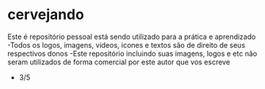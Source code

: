# cervejando
Este é repositório pessoal está sendo utilizado para a prática e aprendizado
-Todos os logos, imagens, videos, icones e textos são de direito de seus respectivos donos
-Este repositório incluindo suas imagens, logos e etc não seram utilizados de forma comercial por este autor que vos escreve

- 3/5

